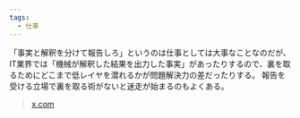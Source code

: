 ```yaml
---
tags:
  - 仕事
---
```

「事実と解釈を分けて報告しろ」というのは仕事としては大事なことなのだが、IT業界では「機械が解釈した結果を出力した事実」があったりするので、裏を取るためにどこまで低レイヤを潜れるかが問題解決力の差だったりする。 報告を受ける立場で裏を取る術がないと迷走が始まるのもよくある。
>[x.com](https://x.com/Clorets8lack/status/1838346069572546644)